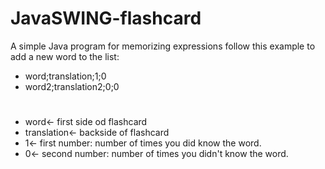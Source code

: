 # JavaSWING-flashcard
A simple Java program for memorizing expressions
follow this example to add a new word to the list:
 * word;translation;1;0
 * word2;translation2;0;0 
#

* word<- first side od flashcard
* translation<- backside of flashcard
* 1<- first number: number of times you did know the word.
* 0<- second number: number of times you didn't know the word. 
